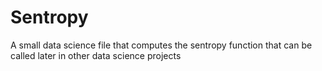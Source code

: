 # Sentropy
A small data science file that computes the sentropy function that can be called later in other data science projects
